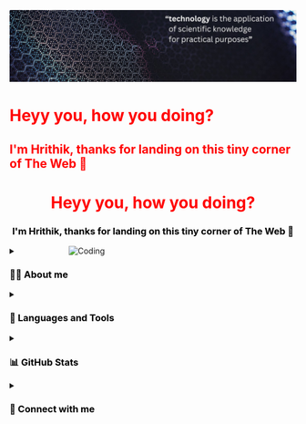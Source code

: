 ![technology-binary-number-programming-wallpaper-1600x480_68](https://github.com/hrithikthakur/hrithikthakur/blob/56eabf91ec14a6a5496346685ebbfe98d77d9554/1685296492876.jpeg)
# <span style="color:Red;">Heyy you, how you doing?</span>
## <span style="color:Red;">I'm Hrithik, thanks for landing on this tiny corner of The Web 🤗</span>

<h1 align="center" style="color:Red;">Heyy you, how you doing?</h1>
<h3 align="center" style="color:Black;">I'm Hrithik, thanks for landing on this tiny corner of The Web 🤗</h3>
<img align="right" alt="Coding" width="400" src="https://images.ctfassets.net/thz836qc8ggc/BQUnnQbjTVYIqRqwxNlj8/3361442b8b1d71cb853de19a698efac3/200__5_.gif">
<div>
<details>
  <summary><h3 align="left" style="color:Black;">👦🏻 About me</h3></summary>

- 🏫 I study CompSci at the University of Edinburgh.
- 🔭 The project that I'm working on these days is about making a CPU on a breadboard.
- ✏︎When not unraveling the complexities of this world, you can find me reading, hiking, or just chilling out with people.

</details>

<div>
    <details>
        <summary><h3 align="left" style="color:Black;">🧰 Languages and Tools</h3></summary>
        <p align="left">
          <a href="https://www.java.com" target="_blank" rel="noreferrer" > <img src="https://raw.githubusercontent.com/devicons/devicon/master/icons/java/java-original.svg" alt="java" width="40" height="40"/> </a> 
          <a href="https://www.python.org" target="_blank" rel="noreferrer"> <img src="https://raw.githubusercontent.com/devicons/devicon/master/icons/python/python-original.svg" alt="python" width="40" height="40"/> </a>
          <a href="https://www.gnu.org/software/bash/" target="_blank" rel="noreferrer"><img src="https://upload.wikimedia.org/wikipedia/commons/8/82/Gnu-bash-logo.svg" alt="bash" width="40" height="40"></a>
          <a href="https://www.linux.org/" target="_blank" rel="noreferrer"> <img src="https://raw.githubusercontent.com/devicons/devicon/master/icons/linux/linux-original.svg" alt="linux" width="40" height="40"/> </a>
          <a href="https://uk.mathworks.com/products/simulink.html" target="_blank" rel="noreferrer"> <img src="https://upload.wikimedia.org/wikipedia/commons/3/36/Simulink_Logo_%28non-wordmark%29.png" width="40" height="40"> </a>
          <a href="https://www.haskell.org/" target="_blank" rel="noreferrer"> <img src="https://upload.wikimedia.org/wikipedia/commons/1/1c/Haskell-Logo.svg" alt="haskell" width="40" height="40"/> </a> 
          <a href="https://www.w3.org/html/" target="_blank" rel="noreferrer"> <img src="https://raw.githubusercontent.com/devicons/devicon/master/icons/html5/html5-original-wordmark.svg" alt="html5" width="40" height="40"/> </a>   
          <a href="https://www.latex-project.org/" target="_blank" rel="noreferrer"> <img src="https://upload.wikimedia.org/wikipedia/commons/9/92/LaTeX_logo.svg" alt="haskell" width="40" height="40"/> </a> 
          <a href="https://www.mathworks.com/" target="_blank" rel="noreferrer"> <img src="https://upload.wikimedia.org/wikipedia/commons/2/21/Matlab_Logo.png" alt="matlab" width="40" height="40"/> </a>
        </p>
    </details>
</div>

<div>
    <details>
        <summary>
            <h3 align="left" style="color:Black;">📊 GitHub Stats</h3>  </summary>
        <div align="left" >
          <details>
  <summary>📊 <b>Readme</b></summary>
 <br />
 <p align="center">
  <div>
  <a href="https://github.com/hrithikthakur/github-readme-stats">
    <img align="center" src="https://github-readme-stats.anuraghazra1.vercel.app/api/top-langs/?username=hrithikthakur&layout=compact&langs_count=6" />
  </a>
            </div>
            <div>
   <a href="https://github.com/hrithikthakur">
   <img width="350" align="center" src="https://github-readme-stats.vercel.app/api?username=hrithikthakur&show_icons=true&count_private=true">
              </a></div>
 </p>
</details>

<details>
 <summary>🏆 <b>Trophies</b></summary>
 <br />
 <p align="center">
  <a href="https://github.com/ryo-ma/github-profile-trophy">
   <img src="https://github-profile-trophy.vercel.app/?username=hrithikthakur&column=8"/>
  </a>
 </p>
</details>
          
     
</div>
    
  

  </div>
<div>
    <details>
        <summary><h3 align="left" style="color: black;">🤝 Connect with me</h3></summary>

  <p align = "left">
            <a href="https://www.linkedin.com/in/hrithik-thakur-225342237/" target="blank"><img align="center" src="https://upload.wikimedia.org/wikipedia/commons/8/81/LinkedIn_icon.svg" alt="The Matrix has you" height="30" width="40" /></a>
<!--             <a href="https://www.facebook.com/profile.php?id=100086051536229" target="blank"><img align="center" src="https://raw.githubusercontent.com/rahuldkjain/github-profile-readme-generator/master/src/images/icons/Social/facebook.svg" alt="https://www.facebook.com/profile.php?id=100086051536229" height="30" width="40" /></a> -->
            <a href="mailto:hrithikthakur17@gmail.com" target="blank"><img align="center" src="https://upload.wikimedia.org/wikipedia/commons/7/7e/Gmail_icon_%282020%29.svg" alt="The Matrix has you" height="30" width="40" /></a>
      </p>

</div>

